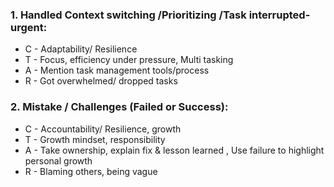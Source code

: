 
### 1. Handled Context switching /Prioritizing /Task interrupted-urgent:
- C - Adaptability/ Resilience	
- T - Focus, efficiency under pressure, Multi tasking	
- A - Mention task management tools/process	
- R - Got overwhelmed/ dropped tasks

### 2. Mistake / Challenges (Failed or Success):
- C - Accountability/ Resilience, growth	
- T - Growth mindset, responsibility
- A - Take ownership, explain fix & lesson learned , Use failure to highlight personal growth
- R - Blaming others, being vague

